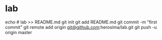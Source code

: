 # lab
echo # lab >> README.md
git init
git add README.md
git commit -m "first commit"
git remote add origin git@github.com:herosima/lab.git
git push -u origin master
